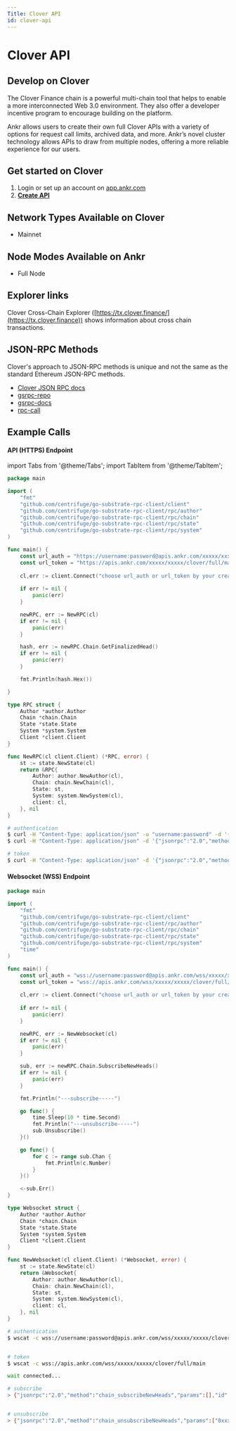 ```yaml
---
Title: Clover API
id: clover-api
---
```


# Clover API


## Develop on Clover

The Clover Finance chain is a powerful multi-chain tool that helps to enable a more interconnected Web 3.0 environment. They also offer a developer incentive program to encourage building on the platform.

Ankr allows users to create their own full Clover APIs with a variety of options for request call limits, archived data, and more. Ankr’s novel cluster technology allows APIs to draw from multiple nodes, offering a more reliable experience for our users.

## Get started on Clover

1. Login or set up an account on [app.ankr.com](https://app.ankr.com/api/)
2. [**Create API**](https://app.ankr.com/apps/api)

## Network Types Available on Clover

* Mainnet

## Node Modes Available on Ankr

* Full Node

## Explorer links

Clover Cross-Chain Explorer ([https://tx.clover.finance/](https://tx.clover.finance)) shows information about cross chain transactions​.

## JSON-RPC Methods

Clover's approach to JSON-RPC methods is unique and not the same as the standard Ethereum JSON-RPC methods.

* [Clover JSON RPC docs](https://docs.clover.finance/technical-documentation/web3-compatibility)
* [gsrpc-repo](https://github.com/centrifuge/go-substrate-rpc-client)
* [gsrpc-docs](https://pkg.go.dev/github.com/centrifuge/go-substrate-rpc-client)
* [rpc-call](https://apps-ivy.clover.finance/#/rpc)

## Example Calls

#### API (HTTPS) Endpoint

import Tabs from '@theme/Tabs';
import TabItem from '@theme/TabItem';

<Tabs>
<TabItem value="go" label="Go">

```go
package main

import (
    "fmt"
    "github.com/centrifuge/go-substrate-rpc-client/client"
    "github.com/centrifuge/go-substrate-rpc-client/rpc/author"
    "github.com/centrifuge/go-substrate-rpc-client/rpc/chain"
    "github.com/centrifuge/go-substrate-rpc-client/rpc/state"
    "github.com/centrifuge/go-substrate-rpc-client/rpc/system"
)

func main() {
    const url_auth = "https://username:password@apis.ankr.com/xxxxx/xxxxx/clover/full/main"    // authentication
    const url_token = "https://apis.ankr.com/xxxxx/xxxxx/clover/full/main"                     // token
    
    cl,err := client.Connect("choose url_auth or url_token by your created type")
    
    if err != nil {
        panic(err)
    }

    newRPC, err := NewRPC(cl)
    if err != nil {
        panic(err)
    }

    hash, err := newRPC.Chain.GetFinalizedHead()
    if err != nil {
        panic(err)
    }

    fmt.Println(hash.Hex())

}

type RPC struct {
    Author *author.Author
    Chain *chain.Chain
    State *state.State
    System *system.System
    Client *client.Client
}

func NewRPC(cl client.Client) (*RPC, error) {
    st := state.NewState(cl)
    return &RPC{
        Author: author.NewAuthor(cl),
        Chain: chain.NewChain(cl),
        State: st,
        System: system.NewSystem(cl),
        client: cl,
    }, nil
}
```
</TabItem>
<TabItem value="curl" label="curl">

```bash
# authentication
$ curl -H "Content-Type: application/json" -u "username:password" -d '{"jsonrpc":"2.0","method":"chain_getBlock","params":[],"id":1}' https://apis.ankr.com/xxxxx/xxxxx/clover/full/main
$ curl -H "Content-Type: application/json" -d '{"jsonrpc":"2.0","method":"chain_getBlock","params":[],"id":1}' https://username:password@apis.ankr.com/xxxxx/xxxxx/clover/full/main

# token
$ curl -H "Content-Type: application/json" -d '{"jsonrpc":"2.0","method":"chain_getBlock","params":[],"id":1}' https://apis.ankr.com/xxxxx/xxxxx/clover/full/main
```
</TabItem>
</Tabs>

#### Websocket (WSS) Endpoint

<Tabs>
<TabItem value="go" label="Go">

```go
package main

import (
    "fmt"
    "github.com/centrifuge/go-substrate-rpc-client/client"
    "github.com/centrifuge/go-substrate-rpc-client/rpc/author"
    "github.com/centrifuge/go-substrate-rpc-client/rpc/chain"
    "github.com/centrifuge/go-substrate-rpc-client/rpc/state"
    "github.com/centrifuge/go-substrate-rpc-client/rpc/system"
    "time"
)

func main() {
    const url_auth = "wss://username:password@apis.ankr.com/wss/xxxxx/xxxxx/clover/full/main"    // authentication
    const url_token = "wss://apis.ankr.com/wss/xxxxx/xxxxx/clover/full/main"                     // token
    
    cl,err := client.Connect("choose url_auth or url_token by your created type")
    
    if err != nil {
        panic(err)
    }

    newRPC, err := NewWebsocket(cl)
    if err != nil {
        panic(err)
    }

    sub, err := newRPC.Chain.SubscribeNewHeads()
    if err != nil {
        panic(err)
    }

    fmt.Println("---subscribe-----")

    go func() {
        time.Sleep(10 * time.Second)
        fmt.Println("---unsubscribe-----")
        sub.Unsubscribe()
    }()

    go func() {
        for c := range sub.Chan {
            fmt.Println(c.Number)
        }
    }()

    <-sub.Err()
}

type Websocket struct {
    Author *author.Author
    Chain *chain.Chain
    State *state.State
    System *system.System
    Client *client.Client
}

func NewWebsocket(cl client.Client) (*Websocket, error) {
    st := state.NewState(cl)
    return &Websocket{
        Author: author.NewAuthor(cl),
        Chain: chain.NewChain(cl),
        State: st,
        System: system.NewSystem(cl),
        client: cl,
    }, nil
}
```
</TabItem>
<TabItem value="curl" label="Curl">

```bash
# authentication
$ wscat -c wss://username:password@apis.ankr.com/wss/xxxxx/xxxxx/clover/full/main


# token
$ wscat -c wss://apis.ankr.com/wss/xxxxx/xxxxx/clover/full/main

wait connected...

# subscribe
> {"jsonrpc":"2.0","method":"chain_subscribeNewHeads","params":[],"id":1}


# unsubscribe
> {"jsonrpc":"2.0","method":"chain_unsubscribeNewHeads","params":["0xxxxxxxxxxxxxxx"],"id":1}
```
</TabItem>
</Tabs>